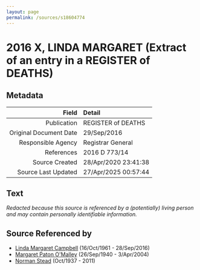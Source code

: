 ```yaml
---
layout: page
permalink: /sources/s18604774
---
```


# 2016 X, LINDA MARGARET (Extract of an entry in a REGISTER of DEATHS)

## Metadata

Field | Detail
---:|:---
Publication | REGISTER of DEATHS
Original Document Date | 29/Sep/2016
Responsible Agency | Registrar General
References | 2016 D 773/14
Source Created | 28/Apr/2020 23:41:38
Source Last Updated | 27/Apr/2025 00:57:44

## Text

_Redacted because this source is referenced by a (potentially) living person and may contain personally identifiable information._

## Source Referenced by

* [Linda Margaret Campbell](../people/@76650284@-linda-margaret-campbell-b1961-10-16-d2016-9-28.md) (16/Oct/1961 - 28/Sep/2016)
* [Margaret Paton O'Malley](../people/@46723082@-margaret-paton-o'malley-b1940-9-26-d2004-4-3.md) (26/Sep/1940 - 3/Apr/2004)
* [Norman Stead](../people/@69808462@-norman-stead-b1937-10-d2011.md) (Oct/1937 - 2011)
